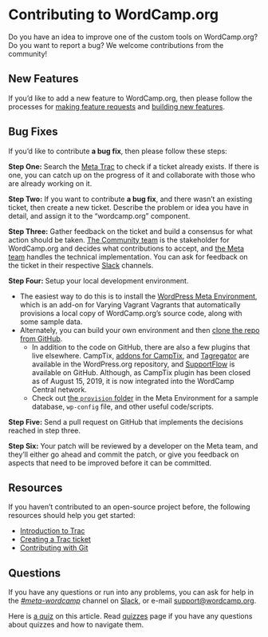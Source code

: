 # Contributing to WordCamp.org

Do you have an idea to improve one of the custom tools on WordCamp.org? Do you want to report a bug? We welcome contributions from the community!

## New Features

If you’d like to add a new feature to WordCamp.org, then please follow the processes for [making feature requests](https://make.wordpress.org/community/feature-requests-for-community-sites/) and [building new features](https://make.wordpress.org/community/feature-requests-for-community-sites/design-implementation-process/).

## Bug Fixes

If you’d like to contribute **a bug fix**, then please follow these steps:

**Step One:** Search the [Meta Trac](https://meta.trac.wordpress.org) to check if a ticket already exists. If there is one, you can catch up on the progress of it and collaborate with those who are already working on it.

**Step Two:** If you want to contribute **a bug fix**, and there wasn’t an existing ticket, then create a new ticket. Describe the problem or idea you have in detail, and assign it to the “wordcamp.org” component.

**Step Three:** Gather feedback on the ticket and build a consensus for what action should be taken. [The Community team](https://make.wordpress.org/community) is the stakeholder for WordCamp.org and decides what contributions to accept, and [the Meta team](https://make.wordpress.org/meta) handles the technical implementation. You can ask for feedback on the ticket in their respective [Slack](https://chat.wordpress.org) channels.

**Step Four:** Setup your local development environment.

*   The easiest way to do this is to install the [WordPress Meta Environment](https://github.com/iandunn/wordpress-meta-environment), which is an add-on for Varying Vagrant Vagrants that automatically provisions a local copy of WordCamp.org’s source code, along with some sample data.
*   Alternately, you can build your own environment and then [clone the repo from GitHub](https://github.com/WordPress/wordcamp.org/).
    *   In addition to the code on GitHub, there are also a few plugins that live elsewhere. CampTix, [addons for CampTix](https://wordpress.org/plugins/search.php?q=camptix), and [Tagregator](https://wordpress.org/plugins/tagregator/) are available in the WordPress.org repository, and [SupportFlow](https://github.com/SupportFlow/supportflow) is available on GitHub. Although, as CampTix plugin has been closed as of August 15, 2019, it is now integrated into the WordCamp Central network.
    *   Check out [the `provision` folder](https://github.com/WordPress/meta-environment/tree/master/wordcamp.test/provision) in the Meta Environment for a sample database, `wp-config` file, and other useful code/scripts.

**Step Five:** Send a pull request on GitHub that implements the decisions reached in step three.

**Step Six:** Your patch will be reviewed by a developer on the Meta team, and they’ll either go ahead and commit the patch, or give you feedback on aspects that need to be improved before it can be committed.

## Resources

If you haven’t contributed to an open-source project before, the following resources should help you get started:

*   [Introduction to Trac](https://make.wordpress.org/core/handbook/trac/)
*   [Creating a Trac ticket](https://make.wordpress.org/core/handbook/working-with-trac/opening-a-ticket/)
*   [Contributing with Git](https://make.wordpress.org/meta/handbook/documentation/contributing-with-git/)

## Questions

If you have any questions or run into any problems, you can ask for help in the *[#meta-wordcamp](https://make.wordpress.org/community/tag/meta-wordcamp/)* channel on [Slack](https://chat.wordpress.org), or e-mail [support@wordcamp.org](mailto:support@wordcamp.org).

Here is [a quiz](https://wordpress.org/contributor-training/quiz/contributing-to-wordcamp-org-2/) on this article. Read [quizzes](https://make.wordpress.org/community/handbook/wordcamp-organizer/quizzes/) page if you have any questions about quizzes and how to navigate them.

<!--
*   [To-do](# "To-do")
-->
